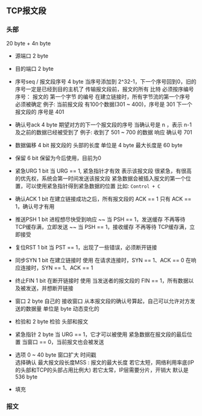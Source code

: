 ##  TCP报文段 

###   头部
20 byte + 4n byte

* 源端口
2 byte



* 目的端口
2 byte



* 序号seq / 报文段序号 
4 byte
当序号添加到 2^32-1，下一个序号回到0，旧的序号一定是已经到目的主机了 
传输报文段前，报文的所有 比特 必须按序编号
序号： 报文的 第一个字节 的编号
在建立链接时，所有字节流的第一个序号 必须被确定
例子:
当前报文段 有100个数据(301 ~ 400)，序号是 301
下一个报文段的 序号是 401



* 确认号ack 
4 byte
期望对方的下一个报文段的序号
当确认号是 n ，表示 n-1及之前的数据已经被受到了
例子:
收到了 501 ~ 700 的数据
响应 确认号 701



* 数据偏移 
4 bit
报文段的 头部的长度
单位是 4 byte
最大长度是 60 byte

* 保留 
6 bit
保留为今后使用，目前为0 

* 紧急URG 
1 bit
当 URG == 1, 紧急指针才有效 
表示该报文段 很紧急，有很高的优先权，系统会第一时间发送该报文段
紧急数据会被插入报文的第一个位置，可以使用紧急指针得到紧急数据的位置
比如: `Control + C` 

* 确认ACK 
1 bit
在建立链接成功之后，所有报文段的 ACK == 1
只有 ACK == 1，确认号才有用

* 推送PSH 
1 bit
进程想尽快受到响应
~~ 当 PSH == 1，发送缓存 不再等待 TCP缓存满，立即发送 ~~
当 PSH == 1，接收缓存 不再等待 TCP缓存满，立即接受

* 复位RST 
1 bit
当 PST == 1，出现了一些错误，必须断开链接

* 同步SYN 
1 bit
在建立链接时 使用
在请求连接时，SYN == 1、ACK == 0
在响应连接时，SYN == 1、ACK == 1

* 终止FIN 
1 bit
在断开链接时 使用
当发送者的报文段的 FIN == 1，所有数据以及被发送，并想断开链接



* 窗口 
2 byte
自己的 接收窗口
从本报文段的确认号算起，自己可以允许对方发送的数据量
单位是 byte
动态变化的



* 检验和 
2 byte
检验 头部和报文



* 紧急指针 
2 byte
当 URG == 1，它才可以被使用 
紧急数据在报文段的最后位置
当窗口 == 0，当前报文也会被发送



* 选项 
0 ~ 40 byte
窗口扩大 
时间戳  
选择确认 
最大报文段长度MSS :
报文的最大长度
若它太短，网络利用率底(IP的头部和TCP的头部占用比例大) 
若它太常，IP层需要分片，开销大
默认是 536 byte

* 填充 




###   报文 

